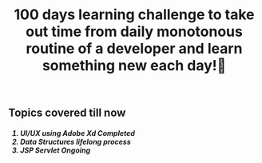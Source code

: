 <h1 align="center">
    100 days learning challenge to take out time from daily monotonous routine of a developer and learn something new each day!🎯
</h1>
<br>

<h2>Topics covered till now</h2>
<ol>
<h5><li> UI/UX using Adobe Xd <i>Completed</i> </li>
<li> Data Structures <i>lifelong process </i> </li>
<li> JSP Servlet <i>Ongoing</i></li>
</ol></h5>
